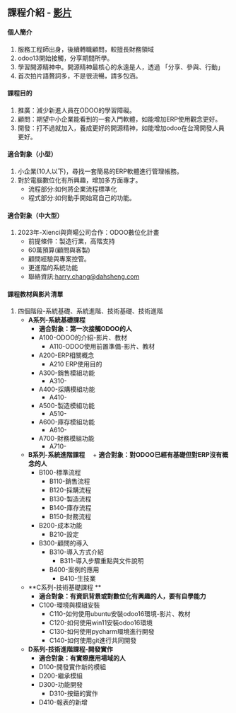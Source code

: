 ## 課程介紹 - [影片](https://www.youtube.com/watch?v=mEKNlfYX2oc&t=267s)
#### 個人簡介
1. 服務工程師出身，後續轉職顧問，較擅長財務領域
2. odoo13開始接觸，分享期間所學。
3. 學習開源精神中。開源精神最核心的永遠是人，透過 「分享、參與、行動」
4. 首次拍片語贅詞多，不是很流暢，請多包涵。

#### 課程目的
1. 推廣：減少新進人員在ODOO的學習障礙。
2. 顧問：期望中小企業能看到的一套入門軟體，如能增加ERP使用觀念更好。
3. 開發：打不過就加入，養成更好的開源精神，如能增加odoo在台灣開發人員更好。

#### 適合對象（小型）
1. 小企業(10人以下)，尋找一套簡易的ERP軟體進行管理帳務。
2. 對於電腦數位化有所興趣，增加多方面專才。
   + 流程部分:如何將企業流程標準化
   + 程式部分:如何動手開始寫自己的功能。

#### 適合對象（中大型）
1. 2023年-Xienci與齊暘公司合作：ODOO數位化計畫
   + 前提條件：製造行業，高階支持
   + 60萬預算(顧問與客製)
   + 顧問經驗與專案控管。
   + 更進階的系統功能
   + 聯絡資訊:harry.chang@dahsheng.com

#### 課程教材與影片清單
1. 四個階段-系統基礎、系統進階、技術基礎、技術進階
   + **A系列-系統基礎課程**
     + **適合對象：第一次接觸ODOO的人**
     + A100-ODOO的介紹-影片、教材
       + A110-ODOO使用前置準備-影片、教材
     + A200-ERP相關概念
       + A210 ERP使用目的
     + A300-銷售模組功能
       + A310-
     + A400-採購模組功能
       + A410-
     + A500-製造模組功能
       + A510-
     + A600-庫存模組功能
       + A610-
     + A700-財務模組功能
       + A710-
   + **B系列-系統進階課程**
   　+ **適合對象：對ODOO已經有基礎但對ERP沒有概念的人**
     + B100-標準流程
       + B110-銷售流程
       + B120-採購流程
       + B130-製造流程
       + B140-庫存流程
       + B150-財務流程
     + B200-成本功能
       + B210-設定
     + B300-顧問的導入
       + B310-導入方式介紹
         + B311-導入步驟重點與文件說明
       + B400-案例的應用
         + B410-生技業
   + **C系列-技術基礎課程 **
     + **適合對象：有資訊背景或對數位化有興趣的人，要有自學能力**
     + C100-環境與模組安裝
       + C110-如何使用ubuntu安裝odoo16環境-影片、教材
       + C120-如何使用win11安裝odoo16環境
       + C130-如何使用pycharm環境進行開發
       + C140-如何使用git進行共同開發
   + **D系列-技術進階課程-開發實作**
     + **適合對象：有實際應用場域的人**
     + D100-開發實作新的模組
     + D200-繼承模組
     + D300-功能開發
       + D310-按鈕的實作
     + D410-報表的新增
